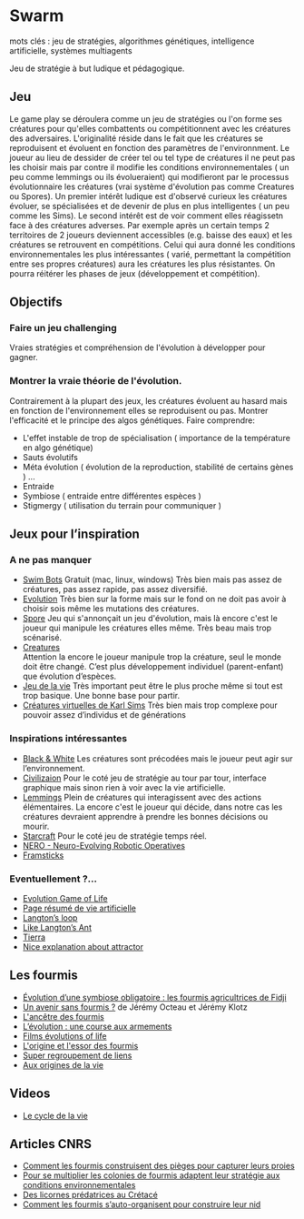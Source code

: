 # Swarm

mots clés : jeu de stratégies, algorithmes génétiques, intelligence artificielle, systèmes multiagents

Jeu de stratégie à but ludique et pédagogique.

Jeu 
---

Le game play se déroulera comme un jeu de stratégies ou l'on forme ses créatures pour qu'elles combattents ou compétitionnent avec les créatures des adversaires.
L'originalité réside dans le fait que les créatures se reproduisent et évoluent en fonction des paramètres de l'environnment.
Le joueur au lieu de dessider de créer tel ou tel type de créatures il ne peut pas les choisir mais par contre il modifie les conditions environnementales ( un peu comme lemmings ou ils évolueraient)   qui modifieront par le processus évolutionnaire les créatures (vrai système d'évolution pas comme Creatures ou Spores).
Un premier intérêt ludique est d'observé curieux les créatures évoluer, se spécialisées et de devenir de plus en plus intelligentes ( un peu comme les Sims).
Le second intérêt est de voir comment elles réagissetn face à des créatures adverses. 
Par exemple après un certain temps 2 territoires de 2 joueurs deviennent accessibles (e.g. baisse des eaux) et les créatures se retrouvent en compétitions.
Celui qui aura donné les conditions environnementales les plus intéressantes ( varié, permettant la compétition entre ses propres créatures) aura les créatures les plus résistantes. 
On pourra réitérer les phases de jeux (développement et compétition).

Objectifs
--------

### Faire un jeu challenging
Vraies stratégies et compréhension de l'évolution à développer pour gagner.


### Montrer la vraie théorie de l'évolution.
Contrairement à la plupart des jeux, les créatures évoluent au hasard mais en fonction de l'environnement elles se reproduisent ou pas. 
Montrer l'efficacité et le principe des algos génétiques.
Faire comprendre:
- L'effet instable de trop de spécialisation ( importance de la température en algo génétique)
- Sauts évolutifs
- Méta évolution ( évolution de la reproduction, stabilité de certains gènes ) ...
- Entraide
- Symbiose ( entraide entre différentes espèces )
- Stigmergy ( utilisation du terrain pour communiquer )

Jeux pour l’inspiration
------------------------

### A ne pas manquer
- [Swim Bots](http://www.swimbots.com) Gratuit (mac, linux, windows) Très bien mais pas assez de créatures, pas assez rapide, pas assez diversifié.
- [Evolution](http://www.youtube.com/watch?v=X58CIKeq8uU) Très bien sur la forme mais sur le fond on ne doit pas avoir à choisir sois même les mutations des créatures.
- [Spore](http://fr.wikipedia.org/wiki/Spore_(jeu_vid%C3%A9o))
Jeu qui s'annonçait un jeu d'évolution, mais là encore c'est le joueur qui manipule les créatures elles même. Très beau mais trop scénarisé.
- [Creatures](http://fr.wikipedia.org/wiki/Creatures_(s%C3%A9rie))  
Attention la encore le joueur manipule trop la créature, seul le monde doit être changé. C’est plus développement individuel (parent-enfant) que évolution d’espèces.
- [Jeu de la vie](http://fr.wikipedia.org/wiki/Jeu_de_la_vie) Très important peut être le plus proche même si tout est trop basique. Une bonne base pour partir.
- [Créatures virtuelles de Karl Sims](http://www.youtube.com/watch?v=JBgG_VSP7f8) Très bien mais trop complexe pour pouvoir assez d’individus et de générations

### Inspirations intéressantes
- [Black & White](http://fr.wikipedia.org/wiki/Black_and_White_%28jeu_vid%C3%A9o%29) Les créatures sont précodées mais le joueur peut agir sur l’environnement.
- [Civilizaion](http://fr.wikipedia.org/wiki/Civilization)
Pour le coté jeu de stratégie au tour par tour, interface graphique mais sinon rien à voir avec la vie artificielle.
- [Lemmings](http://www.youtube.com/watch?v=VREbKlzJ4eQ)
Plein de créatures qui interagissent avec des actions élémentaires. La encore c'est le joueur qui décide, dans notre cas les créatures devraient apprendre à prendre les bonnes décisions ou mourir.
- [Starcraft](http://fr.wikipedia.org/wiki/StarCraft)
Pour le coté jeu de stratégie temps réel.
- [NERO - Neuro-Evolving Robotic Operatives](http://nerogame.org) 
- [Framsticks](http://www.framsticks.com)

### Eventuellement ?...

- [Evolution Game of Life](http://www.flowinguniverse.com/evolution_gameoflife_e/)
- [Page résumé de vie artificielle](http://www.biota.org/book/chbi/chbi4.htm)
- [Langton’s loop](http://www.youtube.com/watch?v=2iDc4C6vbcc)
- [Like Langton’s Ant](http://www.youtube.com/watch?v=hsqVZJMm5XA)
- [Tierra](http://life.ou.edu/tierra/whatis.html)
- [Nice explanation about attractor](http://ncase.me/attractors)

Les fourmis
-----------

- [Évolution d’une symbiose obligatoire : les fourmis agricultrices de Fidji](https://planet-vie.ens.fr/article/2372/evolution-symbiose-obligatoire-fourmis-agricultrices-fidji)
- [Un avenir sans fourmis ?](http://un-avenir-sans-fourmis.e-monsite.com) de Jérémy Octeau et Jérémy Klotz
- [L'ancêtre des fourmis](https://www.sciencesetavenir.fr/nature-environnement/l-ancetre-des-fourmis_4160)
- [L’évolution : une course aux armements](http://www.evolution-of-life.com/fr/observer/video/fiche/an-evolutionary-arms-race.html)
- [Films évolutions of life](http://www.evolution-of-life.com)
- [L'origine et l'essor des fourmis](https://www.lairedu.fr/media/video/conference/lorigine-et-lessor-des-fourmis/)
- [Super regroupement de liens](http://www.cndp.fr/evolution-des-especes/accueil.html)
- [Aux origines de la vie](http://www.dailymotion.com/video/xue86x)

Videos
-------
- [Le cycle de la vie](http://www.dailymotion.com/video/x3t3nqd)

Articles CNRS
--------------

- [Comment les fourmis construisent des pièges pour capturer leurs proies](http://www2.cnrs.fr/presse/communique/662.htm)
- [Pour se multiplier les colonies de fourmis adaptent leur stratégie aux conditions environnementales](http://www2.cnrs.fr/presse/communique/1373.htm)
- [Des licornes prédatrices au Crétacé](http://www.insu.cnrs.fr/node/5827)
- [Comment les fourmis s’auto-organisent pour construire leur nid](http://www.edb.ups-tlse.fr/Comment-les-fourmis-s-auto-organisent-pour-construire-leur-nid)
